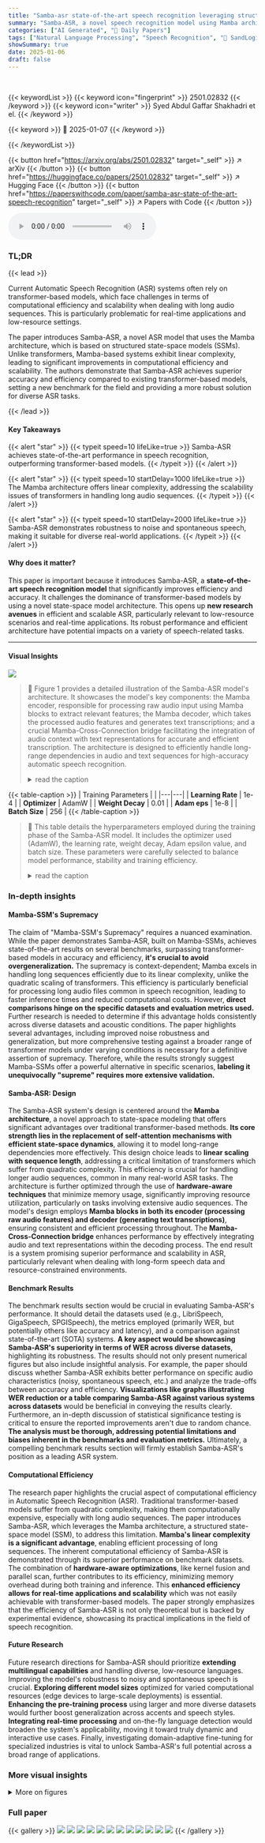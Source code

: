 ```yaml
---
title: "Samba-asr state-of-the-art speech recognition leveraging structured state-space models"
summary: "Samba-ASR, a novel speech recognition model using Mamba architecture, surpasses existing transformer models in accuracy and efficiency, setting a new benchmark for future ASR research."
categories: ["AI Generated", "🤗 Daily Papers"]
tags: ["Natural Language Processing", "Speech Recognition", "🏢 SandLogic Technologies Pvt Ltd",]
showSummary: true
date: 2025-01-06
draft: false
---
```


<br>

{{< keywordList >}}
{{< keyword icon="fingerprint" >}} 2501.02832 {{< /keyword >}}
{{< keyword icon="writer" >}} Syed Abdul Gaffar Shakhadri et el. {{< /keyword >}}
 
{{< keyword >}} 🤗 2025-01-07 {{< /keyword >}}
 
{{< /keywordList >}}

{{< button href="https://arxiv.org/abs/2501.02832" target="_self" >}}
↗ arXiv
{{< /button >}}
{{< button href="https://huggingface.co/papers/2501.02832" target="_self" >}}
↗ Hugging Face
{{< /button >}}
{{< button href="https://paperswithcode.com/paper/samba-asr-state-of-the-art-speech-recognition" target="_self" >}}
↗ Papers with Code
{{< /button >}}



<audio controls>
    <source src="https://ai-paper-reviewer.com/2501.02832/podcast.wav" type="audio/wav">
    Your browser does not support the audio element.
</audio>


### TL;DR


{{< lead >}}

Current Automatic Speech Recognition (ASR) systems often rely on transformer-based models, which face challenges in terms of computational efficiency and scalability when dealing with long audio sequences.  This is particularly problematic for real-time applications and low-resource settings. 

The paper introduces Samba-ASR, a novel ASR model that uses the Mamba architecture, which is based on structured state-space models (SSMs).  Unlike transformers, Mamba-based systems exhibit linear complexity, leading to significant improvements in computational efficiency and scalability.  The authors demonstrate that Samba-ASR achieves superior accuracy and efficiency compared to existing transformer-based models, setting a new benchmark for the field and providing a more robust solution for diverse ASR tasks. 

{{< /lead >}}


#### Key Takeaways

{{< alert "star" >}}
{{< typeit speed=10 lifeLike=true >}} Samba-ASR achieves state-of-the-art performance in speech recognition, outperforming transformer-based models. {{< /typeit >}}
{{< /alert >}}

{{< alert "star" >}}
{{< typeit speed=10 startDelay=1000 lifeLike=true >}} The Mamba architecture offers linear complexity, addressing the scalability issues of transformers in handling long audio sequences. {{< /typeit >}}
{{< /alert >}}

{{< alert "star" >}}
{{< typeit speed=10 startDelay=2000 lifeLike=true >}} Samba-ASR demonstrates robustness to noise and spontaneous speech, making it suitable for diverse real-world applications. {{< /typeit >}}
{{< /alert >}}

#### Why does it matter?
This paper is important because it introduces Samba-ASR, a **state-of-the-art speech recognition model** that significantly improves efficiency and accuracy.  It challenges the dominance of transformer-based models by using a novel state-space model architecture. This opens up **new research avenues** in efficient and scalable ASR, particularly relevant to low-resource scenarios and real-time applications.  Its robust performance and efficient architecture have potential impacts on a variety of speech-related tasks.

------
#### Visual Insights



![](https://arxiv.org/html/2501.02832/extracted/6113005/MAMBA-ASR.drawio_V1.png)

> 🔼 Figure 1 provides a detailed illustration of the Samba-ASR model's architecture. It showcases the model's key components: the Mamba encoder, responsible for processing raw audio input using Mamba blocks to extract relevant features; the Mamba decoder, which takes the processed audio features and generates text transcriptions; and a crucial Mamba-Cross-Connection bridge facilitating the integration of audio context with text representations for accurate and efficient transcription.  The architecture is designed to efficiently handle long-range dependencies in audio and text sequences for high-accuracy automatic speech recognition.
> <details>
> <summary>read the caption</summary>
> Figure 1: Architecture diagram (original) of the Samba-ASR model, illustrating the key components including the Mamba encoder, which processes raw audio features using Mamba blocks, and the Mamba decoder along with the Mamba-Cross-Connection bridge, which generates transcriptions by integrating audio context with text representations. The model’s design focuses on efficient long-range dependency capture for accurate automatic speech recognition.
> </details>





{{< table-caption >}}
| Training Parameters |  | 
|---|---| 
| **Learning Rate** | 1e-4 | 
| **Optimizer** | AdamW | 
| **Weight Decay** | 0.01 | 
| **Adam eps** | 1e-8 | 
| **Batch Size** | 256 | {{< /table-caption >}}

> 🔼 This table details the hyperparameters employed during the training phase of the Samba-ASR model.  It includes the optimizer used (AdamW), the learning rate, weight decay, Adam epsilon value, and batch size. These parameters were carefully selected to balance model performance, stability and training efficiency.
> <details>
> <summary>read the caption</summary>
> Table 1: Details of Training Parameters used for the training of Samba-ASR
> </details>





### In-depth insights


#### Mamba-SSM's Supremacy
The claim of "Mamba-SSM's Supremacy" requires a nuanced examination.  While the paper demonstrates Samba-ASR, built on Mamba-SSMs, achieves state-of-the-art results on several benchmarks, surpassing transformer-based models in accuracy and efficiency, **it's crucial to avoid overgeneralization.**  The supremacy is context-dependent; Mamba excels in handling long sequences efficiently due to its linear complexity, unlike the quadratic scaling of transformers. This efficiency is particularly beneficial for processing long audio files common in speech recognition, leading to faster inference times and reduced computational costs. However, **direct comparisons hinge on the specific datasets and evaluation metrics used.**  Further research is needed to determine if this advantage holds consistently across diverse datasets and acoustic conditions.  The paper highlights several advantages, including improved noise robustness and generalization, but more comprehensive testing against a broader range of transformer models under varying conditions is necessary for a definitive assertion of supremacy.  Therefore, while the results strongly suggest Mamba-SSMs offer a powerful alternative in specific scenarios, **labeling it unequivocally "supreme" requires more extensive validation.**

#### Samba-ASR: Design
The Samba-ASR system's design is centered around the **Mamba architecture**, a novel approach to state-space modeling that offers significant advantages over traditional transformer-based methods.  **Its core strength lies in the replacement of self-attention mechanisms with efficient state-space dynamics**, allowing it to model long-range dependencies more effectively. This design choice leads to **linear scaling with sequence length**, addressing a critical limitation of transformers which suffer from quadratic complexity.  This efficiency is crucial for handling longer audio sequences, common in many real-world ASR tasks.  The architecture is further optimized through the use of **hardware-aware techniques** that minimize memory usage, significantly improving resource utilization, particularly on tasks involving extensive audio sequences. The model's design employs **Mamba blocks in both its encoder (processing raw audio features) and decoder (generating text transcriptions)**, ensuring consistent and efficient processing throughout.  The **Mamba-Cross-Connection bridge** enhances performance by effectively integrating audio and text representations within the decoding process.  The end result is a system promising superior performance and scalability in ASR, particularly relevant when dealing with long-form speech data and resource-constrained environments.

#### Benchmark Results
The benchmark results section would be crucial in evaluating Samba-ASR's performance.  It should detail the datasets used (e.g., LibriSpeech, GigaSpeech, SPGISpeech), the metrics employed (primarily WER, but potentially others like accuracy and latency), and a comparison against state-of-the-art (SOTA) systems.  **A key aspect would be showcasing Samba-ASR's superiority in terms of WER across diverse datasets**, highlighting its robustness.  The results should not only present numerical figures but also include insightful analysis. For example, the paper should discuss whether Samba-ASR exhibits better performance on specific audio characteristics (noisy, spontaneous speech, etc.) and analyze the trade-offs between accuracy and efficiency.  **Visualizations like graphs illustrating WER reduction or a table comparing Samba-ASR against various systems across datasets** would be beneficial in conveying the results clearly.  Furthermore, an in-depth discussion of statistical significance testing is critical to ensure the reported improvements aren't due to random chance.  **The analysis must be thorough, addressing potential limitations and biases inherent in the benchmarks and evaluation metrics.**  Ultimately, a compelling benchmark results section will firmly establish Samba-ASR's position as a leading ASR system.

#### Computational Efficiency
The research paper highlights the crucial aspect of computational efficiency in Automatic Speech Recognition (ASR).  Traditional transformer-based models suffer from quadratic complexity, making them computationally expensive, especially with long audio sequences. The paper introduces Samba-ASR, which leverages the Mamba architecture, a structured state-space model (SSM), to address this limitation. **Mamba's linear complexity is a significant advantage**, enabling efficient processing of long sequences.  The inherent computational efficiency of Samba-ASR is demonstrated through its superior performance on benchmark datasets. The combination of **hardware-aware optimizations**, like kernel fusion and parallel scan, further contributes to its efficiency, minimizing memory overhead during both training and inference.  This **enhanced efficiency allows for real-time applications and scalability** which was not easily achievable with transformer-based models.  The paper strongly emphasizes that the efficiency of Samba-ASR is not only theoretical but is backed by experimental evidence, showcasing its practical implications in the field of speech recognition.

#### Future Research
Future research directions for Samba-ASR should prioritize **extending multilingual capabilities** and handling diverse, low-resource languages.  Improving the model's robustness to noisy and spontaneous speech is crucial.  **Exploring different model sizes** optimized for varied computational resources (edge devices to large-scale deployments) is essential.  **Enhancing the pre-training process** using larger and more diverse datasets would further boost generalization across accents and speech styles.  **Integrating real-time processing** and on-the-fly language detection would broaden the system's applicability, moving it toward truly dynamic and interactive use cases.  Finally,  investigating domain-adaptive fine-tuning for specialized industries is vital to unlock Samba-ASR's full potential across a broad range of applications.


### More visual insights

<details>
<summary>More on figures
</summary>


![](https://arxiv.org/html/2501.02832/extracted/6113005/EpochvsLoss.png)

> 🔼 The figure shows two lines representing training loss and validation loss across training epochs. Both curves steadily decrease, indicating successful model training and a low risk of overfitting.  The convergence of both curves around epoch 72 suggests that the model has learned the training data effectively and its performance is generalizing well to unseen data. This visual representation supports the claim that the model training process is stable and effective.
> <details>
> <summary>read the caption</summary>
> Figure 2: This graph shows the correlation of training and validation loss across epochs, with both losses steadily decreasing and converging around the 72nd epoch.
> </details>



![](https://arxiv.org/html/2501.02832/extracted/6113005/EpochvsWER.png)

> 🔼 The graph in Figure 3 visually represents the Word Error Rate (WER) throughout the model's training.  The WER, a key metric in evaluating speech recognition models, shows a significant decrease as the training progresses. This downward trend illustrates the model's improvement in accuracy and performance during training.  The steady decline indicates the effectiveness of the training process and the model's ability to learn from the training data. The x-axis represents the training epochs and the y-axis represents the WER. A lower WER suggests better speech recognition performance.
> <details>
> <summary>read the caption</summary>
> Figure 3: This graph demonstrates a significant reduction in Word Error Rate (WER) throughout the training process, indicating improved model performance and accuracy.
> </details>



</details>






### Full paper

{{< gallery >}}
<img src="https://ai-paper-reviewer.com/2501.02832/1.png" class="grid-w50 md:grid-w33 xl:grid-w25" />
<img src="https://ai-paper-reviewer.com/2501.02832/2.png" class="grid-w50 md:grid-w33 xl:grid-w25" />
<img src="https://ai-paper-reviewer.com/2501.02832/3.png" class="grid-w50 md:grid-w33 xl:grid-w25" />
<img src="https://ai-paper-reviewer.com/2501.02832/4.png" class="grid-w50 md:grid-w33 xl:grid-w25" />
<img src="https://ai-paper-reviewer.com/2501.02832/5.png" class="grid-w50 md:grid-w33 xl:grid-w25" />
<img src="https://ai-paper-reviewer.com/2501.02832/6.png" class="grid-w50 md:grid-w33 xl:grid-w25" />
<img src="https://ai-paper-reviewer.com/2501.02832/7.png" class="grid-w50 md:grid-w33 xl:grid-w25" />
<img src="https://ai-paper-reviewer.com/2501.02832/8.png" class="grid-w50 md:grid-w33 xl:grid-w25" />
<img src="https://ai-paper-reviewer.com/2501.02832/9.png" class="grid-w50 md:grid-w33 xl:grid-w25" />
<img src="https://ai-paper-reviewer.com/2501.02832/10.png" class="grid-w50 md:grid-w33 xl:grid-w25" />
<img src="https://ai-paper-reviewer.com/2501.02832/11.png" class="grid-w50 md:grid-w33 xl:grid-w25" />
<img src="https://ai-paper-reviewer.com/2501.02832/12.png" class="grid-w50 md:grid-w33 xl:grid-w25" />
{{< /gallery >}}